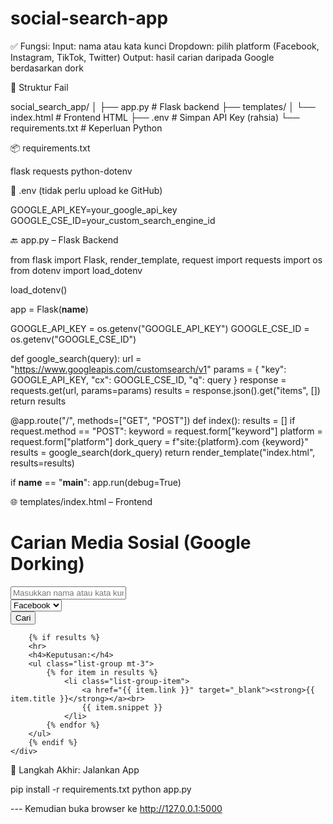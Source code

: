 # social-search-app

✅ Fungsi:
Input: nama atau kata kunci
Dropdown: pilih platform (Facebook, Instagram, TikTok, Twitter)
Output: hasil carian daripada Google berdasarkan dork

📁 Struktur Fail

social_search_app/
│
├── app.py                  # Flask backend
├── templates/
│   └── index.html          # Frontend HTML
├── .env                    # Simpan API Key (rahsia)
└── requirements.txt        # Keperluan Python

📦 requirements.txt

flask
requests
python-dotenv

🔐 .env (tidak perlu upload ke GitHub)

GOOGLE_API_KEY=your_google_api_key
GOOGLE_CSE_ID=your_custom_search_engine_id

🔙 app.py – Flask Backend

from flask import Flask, render_template, request
import requests
import os
from dotenv import load_dotenv

load_dotenv()

app = Flask(__name__)

GOOGLE_API_KEY = os.getenv("GOOGLE_API_KEY")
GOOGLE_CSE_ID = os.getenv("GOOGLE_CSE_ID")

def google_search(query):
    url = "https://www.googleapis.com/customsearch/v1"
    params = {
        "key": GOOGLE_API_KEY,
        "cx": GOOGLE_CSE_ID,
        "q": query
    }
    response = requests.get(url, params=params)
    results = response.json().get("items", [])
    return results

@app.route("/", methods=["GET", "POST"])
def index():
    results = []
    if request.method == "POST":
        keyword = request.form["keyword"]
        platform = request.form["platform"]
        dork_query = f"site:{platform}.com {keyword}"
        results = google_search(dork_query)
    return render_template("index.html", results=results)

if __name__ == "__main__":
    app.run(debug=True)
    
🌐 templates/index.html – Frontend

<!DOCTYPE html>
<html lang="en">
<head>
    <meta charset="UTF-8">
    <title>Social Search</title>
    <link href="https://cdn.jsdelivr.net/npm/bootstrap@5.3.0/dist/css/bootstrap.min.css" rel="stylesheet">
</head>
<body class="p-4">
    <div class="container">
        <h1 class="mb-4">Carian Media Sosial (Google Dorking)</h1>
        <form method="POST">
            <div class="mb-3">
                <input type="text" name="keyword" class="form-control" placeholder="Masukkan nama atau kata kunci" required>
            </div>
            <div class="mb-3">
                <select name="platform" class="form-control" required>
                    <option value="facebook">Facebook</option>
                    <option value="instagram">Instagram</option>
                    <option value="tiktok">TikTok</option>
                    <option value="twitter">Twitter</option>
                </select>
            </div>
            <button class="btn btn-primary" type="submit">Cari</button>
        </form>

        {% if results %}
        <hr>
        <h4>Keputusan:</h4>
        <ul class="list-group mt-3">
            {% for item in results %}
                <li class="list-group-item">
                    <a href="{{ item.link }}" target="_blank"><strong>{{ item.title }}</strong></a><br>
                    {{ item.snippet }}
                </li>
            {% endfor %}
        </ul>
        {% endif %}
    </div>
</body>
</html>

🚀 Langkah Akhir: Jalankan App

pip install -r requirements.txt
python app.py


--- Kemudian buka browser ke http://127.0.0.1:5000
